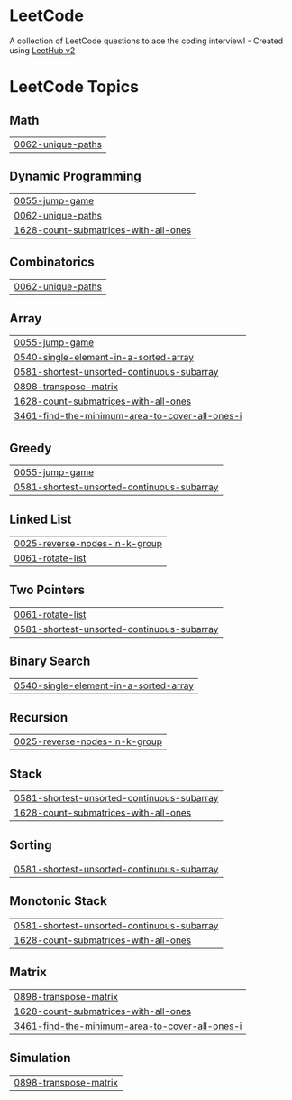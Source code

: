 # LeetCode
A collection of LeetCode questions to ace the coding interview! - Created using [LeetHub v2](https://github.com/arunbhardwaj/LeetHub-2.0)

<!---LeetCode Topics Start-->
# LeetCode Topics
## Math
|  |
| ------- |
| [0062-unique-paths](https://github.com/NitinP5156/LeetCode/tree/master/0062-unique-paths) |
## Dynamic Programming
|  |
| ------- |
| [0055-jump-game](https://github.com/NitinP5156/LeetCode/tree/master/0055-jump-game) |
| [0062-unique-paths](https://github.com/NitinP5156/LeetCode/tree/master/0062-unique-paths) |
| [1628-count-submatrices-with-all-ones](https://github.com/NitinP5156/LeetCode/tree/master/1628-count-submatrices-with-all-ones) |
## Combinatorics
|  |
| ------- |
| [0062-unique-paths](https://github.com/NitinP5156/LeetCode/tree/master/0062-unique-paths) |
## Array
|  |
| ------- |
| [0055-jump-game](https://github.com/NitinP5156/LeetCode/tree/master/0055-jump-game) |
| [0540-single-element-in-a-sorted-array](https://github.com/NitinP5156/LeetCode/tree/master/0540-single-element-in-a-sorted-array) |
| [0581-shortest-unsorted-continuous-subarray](https://github.com/NitinP5156/LeetCode/tree/master/0581-shortest-unsorted-continuous-subarray) |
| [0898-transpose-matrix](https://github.com/NitinP5156/LeetCode/tree/master/0898-transpose-matrix) |
| [1628-count-submatrices-with-all-ones](https://github.com/NitinP5156/LeetCode/tree/master/1628-count-submatrices-with-all-ones) |
| [3461-find-the-minimum-area-to-cover-all-ones-i](https://github.com/NitinP5156/LeetCode/tree/master/3461-find-the-minimum-area-to-cover-all-ones-i) |
## Greedy
|  |
| ------- |
| [0055-jump-game](https://github.com/NitinP5156/LeetCode/tree/master/0055-jump-game) |
| [0581-shortest-unsorted-continuous-subarray](https://github.com/NitinP5156/LeetCode/tree/master/0581-shortest-unsorted-continuous-subarray) |
## Linked List
|  |
| ------- |
| [0025-reverse-nodes-in-k-group](https://github.com/NitinP5156/LeetCode/tree/master/0025-reverse-nodes-in-k-group) |
| [0061-rotate-list](https://github.com/NitinP5156/LeetCode/tree/master/0061-rotate-list) |
## Two Pointers
|  |
| ------- |
| [0061-rotate-list](https://github.com/NitinP5156/LeetCode/tree/master/0061-rotate-list) |
| [0581-shortest-unsorted-continuous-subarray](https://github.com/NitinP5156/LeetCode/tree/master/0581-shortest-unsorted-continuous-subarray) |
## Binary Search
|  |
| ------- |
| [0540-single-element-in-a-sorted-array](https://github.com/NitinP5156/LeetCode/tree/master/0540-single-element-in-a-sorted-array) |
## Recursion
|  |
| ------- |
| [0025-reverse-nodes-in-k-group](https://github.com/NitinP5156/LeetCode/tree/master/0025-reverse-nodes-in-k-group) |
## Stack
|  |
| ------- |
| [0581-shortest-unsorted-continuous-subarray](https://github.com/NitinP5156/LeetCode/tree/master/0581-shortest-unsorted-continuous-subarray) |
| [1628-count-submatrices-with-all-ones](https://github.com/NitinP5156/LeetCode/tree/master/1628-count-submatrices-with-all-ones) |
## Sorting
|  |
| ------- |
| [0581-shortest-unsorted-continuous-subarray](https://github.com/NitinP5156/LeetCode/tree/master/0581-shortest-unsorted-continuous-subarray) |
## Monotonic Stack
|  |
| ------- |
| [0581-shortest-unsorted-continuous-subarray](https://github.com/NitinP5156/LeetCode/tree/master/0581-shortest-unsorted-continuous-subarray) |
| [1628-count-submatrices-with-all-ones](https://github.com/NitinP5156/LeetCode/tree/master/1628-count-submatrices-with-all-ones) |
## Matrix
|  |
| ------- |
| [0898-transpose-matrix](https://github.com/NitinP5156/LeetCode/tree/master/0898-transpose-matrix) |
| [1628-count-submatrices-with-all-ones](https://github.com/NitinP5156/LeetCode/tree/master/1628-count-submatrices-with-all-ones) |
| [3461-find-the-minimum-area-to-cover-all-ones-i](https://github.com/NitinP5156/LeetCode/tree/master/3461-find-the-minimum-area-to-cover-all-ones-i) |
## Simulation
|  |
| ------- |
| [0898-transpose-matrix](https://github.com/NitinP5156/LeetCode/tree/master/0898-transpose-matrix) |
<!---LeetCode Topics End-->